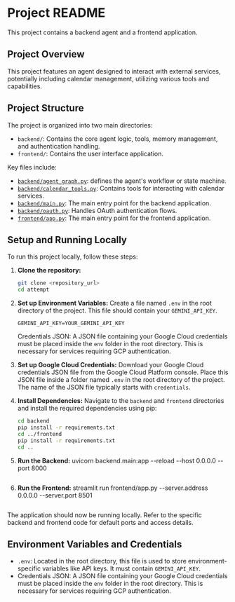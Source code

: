 # Project README

This project contains a backend agent and a frontend application.

## Project Overview

This project features an agent designed to interact with external services, potentially including calendar management, utilizing various tools and capabilities.

## Project Structure

The project is organized into two main directories:

- `backend/`: Contains the core agent logic, tools, memory management, and authentication handling.
- `frontend/`: Contains the user interface application.

Key files include:

- [`backend/agent_graph.py`](backend/agent_graph.py):  defines the agent's workflow or state machine.
- [`backend/calendar_tools.py`](backend/calendar_tools.py): Contains tools for interacting with calendar services.
- [`backend/main.py`](backend/main.py): The main entry point for the backend application.
- [`backend/oauth.py`](backend/oauth.py): Handles OAuth authentication flows.
- [`frontend/app.py`](frontend/app.py): The main entry point for the frontend application.

## Setup and Running Locally

To run this project locally, follow these steps:

1.  **Clone the repository:**
    ```bash
    git clone <repository_url>
    cd attempt
    ```

2.  **Set up Environment Variables:**
    Create a file named `.env` in the root directory of the project. This file should contain your `GEMINI_API_KEY`.

    ```env
    GEMINI_API_KEY=YOUR_GEMINI_API_KEY
    ```
    Credentials JSON: A JSON file containing your Google Cloud credentials must be placed inside the `env` folder in the root directory. This is necessary for services requiring GCP authentication.

3.  **Set up Google Cloud Credentials:**
    Download your Google Cloud credentials JSON file from the Google Cloud Platform console. Place this JSON file inside a folder named `.env` in the root directory of the project. The name of the JSON file typically starts with `credentials`.

4.  **Install Dependencies:**
    Navigate to the `backend` and `frontend` directories and install the required dependencies using pip:

    ```bash
    cd backend
    pip install -r requirements.txt
    cd ../frontend
    pip install -r requirements.txt
    cd ..
    ```

5.  **Run the Backend:**
    uvicorn backend.main:app --reload --host 0.0.0.0 --port 8000
    ```

6.  **Run the Frontend:**
    streamlit run frontend/app.py --server.address 0.0.0.0 --server.port 8501
    ```

The application should now be running locally. Refer to the specific backend and frontend code for default ports and access details.

## Environment Variables and Credentials

-   `.env`: Located in the root directory, this file is used to store environment-specific variables like API keys. It must contain `GEMINI_API_KEY`.
-   Credentials JSON: A JSON file containing your Google Cloud credentials must be placed inside the `env` folder in the root directory. This is necessary for services requiring GCP authentication.
